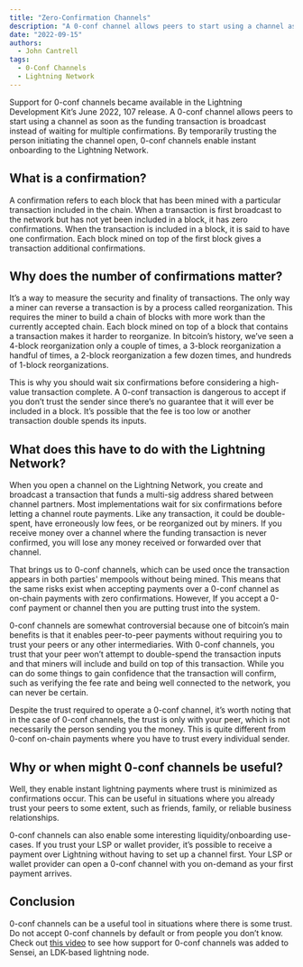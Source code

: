 ```yaml
---
title: "Zero-Confirmation Channels"
description: "A 0-conf channel allows peers to start using a channel as soon as the funding transaction is broadcast."
date: "2022-09-15"
authors:
  - John Cantrell
tags:
  - 0-Conf Channels 
  - Lightning Network
--- 
```


Support for 0-conf channels became available in the Lightning Development Kit’s June 2022, 107 release. A 0-conf channel allows peers to start using a channel as soon as the funding transaction is broadcast instead of waiting for multiple confirmations. By temporarily trusting the person initiating the channel open, 0-conf channels enable instant onboarding to the Lightning Network.

## What is a confirmation?

A confirmation refers to each block that has been mined with a particular transaction included in the chain. When a transaction is first broadcast to the network but has not yet been included in a block, it has zero confirmations. When the transaction is included in a block, it is said to have one confirmation. Each block mined on top of the first block gives a transaction additional confirmations.

## Why does the number of confirmations matter?

It’s a way to measure the security and finality of transactions. The only way a miner can reverse a transaction is by a process called reorganization. This requires the miner to build a chain of blocks with more work than the currently accepted chain. Each block mined on top of a block that contains a transaction makes it harder to reorganize. In bitcoin’s history, we’ve seen a 4-block reorganization only a couple of times, a 3-block reorganization a handful of times, a 2-block reorganization a few dozen times, and hundreds of 1-block reorganizations.

This is why you should wait six confirmations before considering a high-value transaction complete. A 0-conf transaction is dangerous to accept if you don’t trust the sender since there’s no guarantee that it will ever be included in a block. It’s possible that the fee is too low or another transaction double spends its inputs.

## What does this have to do with the Lightning Network?

When you open a channel on the Lightning Network, you create and broadcast a transaction that funds a multi-sig address shared between channel partners. Most implementations wait for six confirmations before letting a channel route payments. Like any transaction, it could be double-spent, have erroneously low fees, or be reorganized out by miners. If you receive money over a channel where the funding transaction is never confirmed, you will lose any money received or forwarded over that channel.

That brings us to 0-conf channels, which can be used once the transaction appears in both parties' mempools without being mined. This means that the same risks exist when accepting payments over a 0-conf channel as on-chain payments with zero confirmations. However, If you accept a 0-conf payment or channel then you are putting trust into the system.

0-conf channels are somewhat controversial because one of bitcoin’s main benefits is that it enables peer-to-peer payments without requiring you to trust your peers or any other intermediaries. With 0-conf channels, you trust that your peer won’t attempt to double-spend the transaction inputs and that miners will include and build on top of this transaction. While you can do some things to gain confidence that the transaction will confirm, such as verifying the fee rate and being well connected to the network, you can never be certain.  

Despite the trust required to operate a 0-conf channel, it’s worth noting that in the case of 0-conf channels, the trust is only with your peer, which is not necessarily the person sending you the money. This is quite different from 0-conf on-chain payments where you have to trust every individual sender.

## Why or when might 0-conf channels be useful?

Well, they enable instant lightning payments where trust is minimized as confirmations occur. This can be useful in situations where you already trust your peers to some extent, such as friends, family, or reliable business relationships.

0-conf channels can also enable some interesting liquidity/onboarding use-cases. If you trust your LSP or wallet provider, it’s possible to receive a payment over Lightning without having to set up a channel first.  Your LSP or wallet provider can open a 0-conf channel with you on-demand as your first payment arrives.

## Conclusion

0-conf channels can be a useful tool in situations where there is some trust. Do not accept 0-conf channels by default or from people you don’t know. Check out [this video](https://www.youtube.com/watch?v=JjuN6aVv9DI) to see how support for 0-conf channels was added to Sensei, an LDK-based lightning node.
